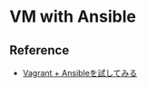 VM with Ansible
=============

## Reference

- [Vagrant + Ansibleを試してみる](http://yokotakenji.me/log/programming/4230/)
